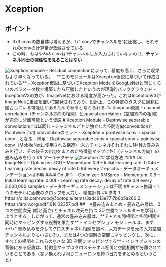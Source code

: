 # Xception
## ポイント
- 3x3 convの数自体は増えるが、1x1 convでチャンネルを1に圧縮し、それぞれのconvの計算量が激減させている
- この時、もはや3x3 convは1チャンネルしか入力されていないので、**チャンネル同士の関係性を見ることはない**
<img alt="Xception module" src="./image/xception_module.avif" />
- Residual connectionによって、精度も高く、さらに収束もより早くなっている。
- **このモジュールはXeception仮説に基づいて作成されている**
- Xception仮説に基づいてXception ModelをGoogLeNetと同じくらいのパラメータ数で構築したら圧勝したというのが理論的バックグラウンド
- InceptionV3の方が、ImageNetにおける精度が高かった。これはInceptionV3がImageNetに重点を置いて開発されており、設計上、この特定のタスクに過剰に適合している可能性があるためであると考えられる
## Xception仮説
- channel correlation（チャンネル方向の相関）とspacial correlation（空間方向の相関）が完全に分離可能という仮説
# Xception Module
- Depthwise separable convolutionにほぼ同じ
- チャンネルごとに独立した空間方向convolutionとPointwise (1x1) convolutionのセット
- Xception = pointwise conv + spacial conv　となる
- 補足：Depthwise separable conv = spacial conv + pointwise conv（MobileNetに使用される構造）:入力チャンネルそれぞれにN×Nの畳み込みを行い、その後その出力をまとめた特徴量マップに1×1（チャンネル方向）の畳み込みを行う
## アーキテクチャ 
<img alt="Xception" src="./image/Xception.avif" />
## 学習方法
#### On ImageNet:
– Optimizer: SGD
– Momentum: 0.9
– Initial learning rate: 0.045
– Learning rate decay: decay of rate 0.94 every 2 epochs
- データオーギュメンテーションは不明
#### On JFT:
– Optimizer: RMSprop 
– Momentum: 0.9
– Initial learning rate: 0.001
- Learning rate decay: decay of rate 0.9 every 3,000,000 samples
- データオーギュメンテーションは不明
## テスト推論
- 1つのモデルに画像のクロップを入力し、精度計算
## 参考
1. https://qiita.com/woodyZootopia/items/3adc613e7717b6b5a260
2. https://arxiv.org/pdf/1610.02357.pdf
##　※畳み込みまとめ
- 畳み込み層は、2 つの空間次元 (幅と高さ) とチャネル次元を持つ 3D 空間でフィルターを学習しようとする。したがって、通常の畳み込み層は、**チャネル間相関と空間相関を同時にマッピングする役割を果たす**
- インセプション モジュールは、まず **1x1 畳み込みを介してクロスチャネル相関を調べ、入力データを元の入力空間チャンネルよりも小さい3つ、または4つの個別の空間にマッピングし、次に、すべての相関をこれらの小さな 3D 空間にマッピングする**
- インセプションの背後にある仮説は、特徴量マップはクロスチャネル相関と空間相関が分離されていることである（言い換えれば同じニューロンを持つ出力をまとめるということ）

